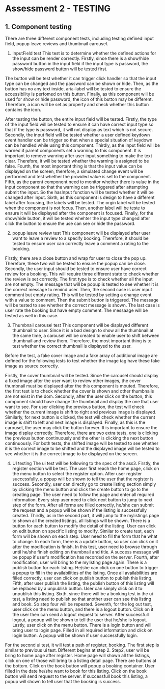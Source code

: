 # Assessment 2 - TESTING

## 1. Component testing
There are three different component tests, including testing defined input field, popup leave reviews and thumbnail carousel.

1. InputField test
This test is to determine whether the defined actions for the input can be render correctly.
Firstly, since there is a show/hide password button in the input field if the input type is password, the show/hide password button will be tested first. 

The button will be test whether it can trigger click handler so that the input type can be changed and the password can be shown or hide. Then, as the button has no any text inside, aria-label will be tested to ensure the accessibility is perfomed on this button. Finally, as this component will be used for show or hide password, the icon of this button may be different. Therefore, a icon will be set as property and check whether this button contains the icon.

After testing the button, the entire input field will be tested. 
Firstly, the type of the input field will be tested to ensure it can have correct input type so that if the type is password, it will not display as text which is not secure.
Secondly, the input field will be tested whether a user defined keydown event handler can be trigger so that when a special situation of keydown can be handled while using this component.
Thirdly, as the input field will be warned if parent components set a warning to this component. It is important to remove wanring after user input something to make the text clear. Therefore, it will be tested whether the warning is assigned to be false. 
Fourth, the most important thing is that the input value can be displayed on the screen, therefore, a simulated change event will be performed and test whether the provided value is set to the component. 
Fifth, as the parent component need to monitor whether there is value in the input component so that the warning can be triggered after attempting submit the input. So the hasInput function will be tested whether it will be changed after input.
Sixth, as this component is design to have a different label after focusing, the labels will be tested. The orgin label will be tested when the component is not focus. Then, another label will be teste to ensure it will be displayed after the component is focused. Finally, for the show/hide button, it will be tested whehter the input type changed after click the button to ensure the use can see or hide the password.

2. popup leave review test
This component will be displayed after user want to leave a review to a specify booking. Therefore, it should be tested to ensure user can correctly leave a comment a rating to the booking.

Firstly, there are a close button and wrap for user to close the pop up. Therefore, these two will be tested to ensure the popup can be close. 
Secondly, the user input should be tested to ensure user have correct review for a booking. This will require three different state to check whether the review is set correctly. The first type is to check whether all the input are not empty. The message that will be popup is tested to see whether it is the correct message to remind user. Then, the second case is user input comment but empty rating. This will be tested by setting a change event with a value to comment. Then the submit button is triggered. The message will be tested to see whether the correct message is shown. The last case is user rate the booking but have empty comment. The messaage will be tested as well in this case.

3. Thumbnail carousel test
This component will be displayed different thumbnail to user. Since it is a bad design to show all the thumbnail at the same time, a carousel will be created to enable user to shift between thumbnail and review them. Therefore, the most important thing is to test whether the correct thumbnail is displayed to the user.

Before the test, a fake cover image and a fake array of additional image are defined for the following tests to test whether the image tag have these fake image as source correctly.

Firstly, the cover thumbnail will be tested. Since the carousel should display a fixed image after the user want to review other images, the cover thumbnail must be displayed after the this component is mouted. Therefore, the first test is to check whether the cover is shown and other thumbnails are not exist in the dom. 
Secondly, after the user click on the button, this component should have change the thumbnail and display the one that user want to see. For user clicking the previous button, the test will check whether the current image is shift to right and previous image is displayed. Similarly, for next button is clicked, the test will check whether the current image is shift to left and next image is displayed. 
Finally, as this is the carousel, the user may click the button forever. It is important to ensure the image display correctly. Therefore, there are two extra tests, one is clicking the previous button continuously and the other is clicking the next button continuously. For both tests, the shifted image will be tested to see whether it is the correct image to be shifted and the displayed image will be tested to see whether it is the correct image to be displayed on the screen.

4. UI testing
The ui test will be following to the spec of the ass3.
Firstly, the register section will be test. The user first reach the home page, click on the menu button to select the register option. After user register successfully, a popup will be shown to tell the user that the register is success.
Secondly, user can directly go to create listing section simply by clicking the menu button and click the create button to go to the creating page. The user need to follow the page and enter all required information. Every step user need to click next button to jump to next step of the form. After all forms are filled correctly, he/she can submit the request and a popup will be shown if the listing is successfully created.
Thirdly, as in the second part, it will jump to the mylistings page to shown all the created listings, all listings will be shown. There is a button for each button to modify the detail of the listing. User can click on edit button on specific listing to modify. Similar to create test, each form will be shown on each step. User need to fill the form that he what to change. In each form, there is a update button, so user can click on it after the modification is finish. In this test, user need to browse through until he/she finish editing on thumbnail and title. A success message will be popup if user's modification has recorded on the server.
Fourth, after modification, user will bring to the mylisting page again. There is a publish button for each listing. He/she can click on one button to trigger a popup to fill in the availabilities of the listing. Once all availabilities are filled correctly, user can click on publish button to publish this listing.
Fifth, after user publish the listing, the publish button of this listing will be replaced by a unpublish button. User can simply click on it to unpublish this listing.
Sixth, since there will be a booking test in the ui test, a listing need to publish so that another user can see this listing and book. So step four will be repeated.
Seventh, for the log out test, user click on the menu button, and there is a logout button. Click on it the user then can send a logout request to server. After successfull logout, a popup will be shown to tell the user that he/she is logout.
Lastly, user click on the menu button. There is a login button and will bring user to login page. Filled in all required information and click on login button. A popup will be shown if user successfully login.

For the second ui test, it will test a path of register, booking.
The first step is similar to previous ui test. Different begins at step 2.
Step2, user will be bring to home page after register. Home page will shown all the listings, click on one of those will bring to a listing detail page. There are buttons at the bottom. Click on the book button will popup a booking container. User filled in the date he/she want to book for this listing. Click on the book button will send request to the server. If successfull book this listing, a popup will shown to tell user that the booking is success.